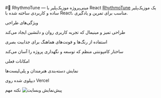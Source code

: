 
#🎵 RhythmoTune — مینی‌پروژه موزیک‌پلیر با React
[RhythmoTune](https://musicc-git-main-saras-projects-a625c463.vercel.app)
یک موزیک‌پلیر ساده و کاربردی ساخته شده با React، مناسب برای تمرین و یادگیری.

ویژگی‌های طراحی

طراحی تمیز و مینیمال که تجربه کاربری روان و دلنشین ایجاد می‌کند

استفاده از رنگ‌ها و فونت‌های هماهنگ برای جذابیت بصری

ساختار کامپوننتی منظم که توسعه و نگهداری پروژه را آسان می‌کند

امکانات فعلی

نمایش دسته‌بندی هنرمندان و پلی‌لیست‌ها

دیپلوی شده روی Vercel

نکته مهم
![پیش‌نمایش وبسایت](images/CChb1B2h.jpg)
